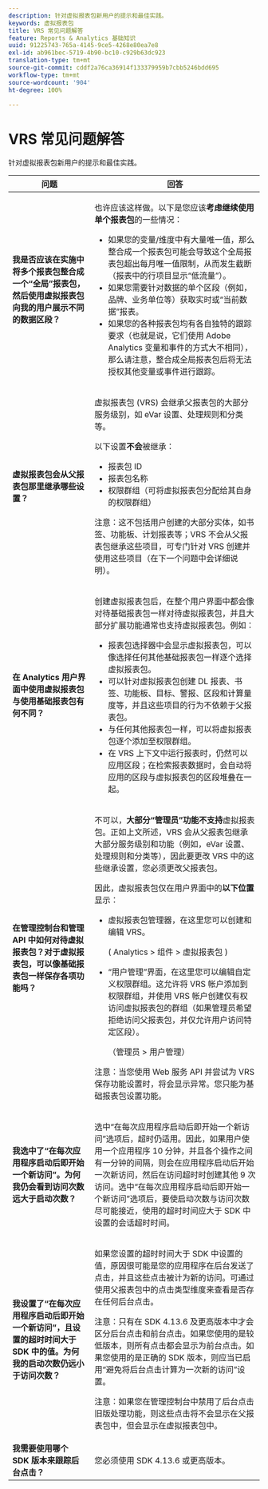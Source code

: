 ```yaml
---
description: 针对虚拟报表包新用户的提示和最佳实践。
keywords: 虚拟报表包
title: VRS 常见问题解答
feature: Reports & Analytics 基础知识
uuid: 91225743-765a-4145-9ce5-4268e80ea7e8
exl-id: ab961bec-5719-4b90-bc10-c929b63dc923
translation-type: tm+mt
source-git-commit: cddf2a76ca36914f133379959b7cbb5246bdd695
workflow-type: tm+mt
source-wordcount: '904'
ht-degree: 100%

---
```


# VRS 常见问题解答

针对虚拟报表包新用户的提示和最佳实践。

<table id="table_4D9DE70984674B65AD7D40E3D1479CD2"> 
 <thead> 
  <tr> 
   <th colname="col1" class="entry"> 问题 </th> 
   <th colname="col2" class="entry"> 回答 </th> 
  </tr> 
 </thead>
 <tbody> 
  <tr> 
   <td colname="col1"> <b>我是否应该在实施中将多个报表包整合成一个“全局”报表包，然后使用虚拟报表包向我的用户展示不同的数据区段？</b> </td> 
   <td colname="col2"> <p>也许应该这样做。以下是您应该<b>考虑继续使用单个报表包</b>的一些情况： </p> 
    <ul> 
     <li>如果您的变量/维度中有大量唯一值，那么整合成一个报表包可能会导致这个全局报表包超出每月唯一值限制，从而发生截断（报表中的行项目显示“低流量”）。 </li> 
     <li>如果您需要针对数据的单个区段（例如，品牌、业务单位等）获取实时或“当前数据”报表。 </li> 
     <li>如果您的各种报表包均有各自独特的跟踪要求（也就是说，它们使用 Adobe Analytics 变量和事件的方式大不相同），那么请注意，整合成全局报表包后将无法授权其他变量或事件进行跟踪。 </li> 
    </ul> </td> 
  </tr> 
  <tr> 
   <td colname="col1"> <b>虚拟报表包会从父报表包那里继承哪些设置？</b> </td> 
   <td colname="col2"> <p>虚拟报表包 (VRS) 会继承父报表包的大部分服务级别，如 eVar 设置、处理规则和分类等。 </p> <p>以下设置<b>不会</b>被继承： </p> 
    <ul> 
     <li>报表包 ID </li> 
     <li>报表包名称 </li> 
     <li>权限群组（可将虚拟报表包分配给其自身的权限群组） </li> 
    </ul> <p>注意：这不包括用户创建的大部分实体，如书签、功能板、计划报表等；VRS 不会从父报表包继承这些项目，可专门针对 VRS 创建并使用这些项目（在下一个问题中会详细说明）。 </p> </td> 
  </tr> 
  <tr> 
   <td colname="col1"> <b>在 Analytics 用户界面中使用虚拟报表包与使用基础报表包有何不同？</b> </td> 
   <td colname="col2"> <p>创建虚拟报表包后，在整个用户界面中都会像对待基础报表包一样对待虚拟报表包，并且大部分扩展功能通常也支持虚拟报表包。例如： </p> 
    <ul> 
     <li>报表包选择器中会显示虚拟报表包，可以像选择任何其他基础报表包一样逐个选择虚拟报表包。 </li> 
     <li>可以针对虚拟报表包创建 DL 报表、书签、功能板、目标、警报、区段和计算量度等，并且这些项目的行为不依赖于父报表包。 </li> 
     <li>与任何其他报表包一样，可以将虚拟报表包逐个添加至权限群组。 </li> 
     <li>在 VRS 上下文中运行报表时，仍然可以应用区段；在检索报表数据时，会自动将应用的区段与虚拟报表包的区段堆叠在一起。 </li> 
    </ul> </td> 
  </tr> 
  <tr> 
   <td colname="col1"> <b>在管理控制台和管理 API 中如何对待虚拟报表包？对于虚拟报表包，可以像基础报表包一样保存各项功能吗？</b> </td> 
   <td colname="col2"> <p>不可以，<b>大部分“管理员”功能不支持</b>虚拟报表包。正如上文所述，VRS 会从父报表包继承大部分服务级别和功能（例如，eVar 设置、处理规则和分类等），因此要更改 VRS 中的这些继承设置，您必须更改父报表包。 </p> <p>因此，虚拟报表包仅在用户界面中的<b>以下位置</b>显示： </p> 
    <ul> 
     <li>虚拟报表包管理器，在这里您可以创建和编辑 VRS。 <p>( <span class="ignoretag"> <span class="uicontrol"> Analytics</span> &gt; <span class="uicontrol">组件</span> &gt; <span class="uicontrol">虚拟报表包 </span> </span>) </p> </li> 
     <li id="li_E2B3F61A3013402697DCF6E0D32A62DC"> “用户管理”界面，在这里您可以编辑自定义权限群组。这允许将 VRS 帐户添加到权限群组，并使用 VRS 帐户创建仅有权访问虚拟报表包的群组（如果管理员希望拒绝访问父报表包，并仅允许用户访问特定区段）。 <p>（<span class="ignoretag"><span class="uicontrol">管理员</span> &gt; <span class="uicontrol">用户管理</span></span>） </p> </li> 
    </ul> <p>注意：当您使用 Web 服务 API 并尝试为 VRS 保存功能设置时，将会显示异常。您只能为基础报表包设置功能。 </p> </td> 
  </tr> 
  <tr> 
   <td colname="col1"> <b>我选中了“在每次应用程序启动后即开始一个新访问”。为何我仍会看到访问次数远大于启动次数？</b> </td> 
   <td colname="col2"> <p> 选中“在每次应用程序启动后即开始一个新访问”选项后，超时仍适用。因此，如果用户使用一个应用程序 10 分钟，并且各个操作之间有一分钟的间隔，则会在应用程序启动后开始一次新访问，然后在访问超时时创建其他 9 次访问。选中“在每次应用程序启动后即开始一个新访问”选项后，要使启动次数与访问次数尽可能接近，使用的超时时间应大于 SDK 中设置的会话超时时间。 </p> </td> 
  </tr> 
  <tr> 
   <td colname="col1"> <b>我设置了“在每次应用程序启动后即开始一个新访问”，且设置的超时时间大于 SDK 中的值。为何我的启动次数仍远小于访问次数？</b> </td> 
   <td colname="col2"> <p> 如果您设置的超时时间大于 SDK 中设置的值，原因很可能是您的应用程序在后台发送了点击，并且这些点击被计为新的访问。可通过使用父报表包中的点击类型维度来查看是否存在任何后台点击。 </p> <p> <p>注意：只有在 SDK 4.13.6 及更高版本中才会区分后台点击和前台点击。如果您使用的是较低版本，则所有点击都会显示为前台点击。如果您使用的是正确的 SDK 版本，则应当已启用“避免将后台点击计算为一次新的访问”设置。 </p> </p> <p> <p>注意：如果您在管理控制台中禁用了后台点击旧版处理功能，则这些点击将不会显示在父报表包中，但会显示在虚拟报表包中。 </p> </p> </td> 
  </tr> 
  <tr> 
   <td colname="col1"> <b>我需要使用哪个 SDK 版本来跟踪后台点击？</b> </td> 
   <td colname="col2"> <p> 您必须使用 SDK 4.13.6 或更高版本。 </p> </td> 
  </tr> 
 </tbody> 
</table>
